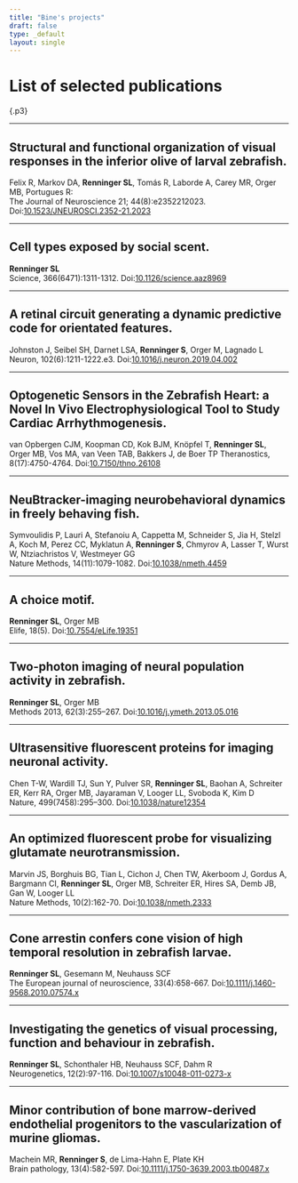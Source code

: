 ```yaml
---
title: "Bine's projects"
draft: false
type: _default
layout: single
---
```


# List of selected publications
{.p3}

---

## Structural and functional organization of visual responses in the inferior olive of larval zebrafish.
Felix R, Markov DA, __Renninger SL__, Tomás R, Laborde A, Carey MR, Orger MB, Portugues R:  
The Journal of Neuroscience 21; 44(8):e2352212023. Doi:[10.1523/JNEUROSCI.2352-21.2023](https://doi.org/10.1523/JNEUROSCI.2352-21.2023)

---

## Cell types exposed by social scent.
__Renninger SL__  
Science, 366(6471):1311-1312. Doi:[10.1126/science.aaz8969](https://doi.org/10.1126/science.aaz8969)

---

## A retinal circuit generating a dynamic predictive code for orientated features.
Johnston J, Seibel SH, Darnet LSA, __Renninger S__, Orger M, Lagnado L  
Neuron, 102(6):1211-1222.e3. Doi:[10.1016/j.neuron.2019.04.002](https://doi.org/10.1016/j.neuron.2019.04.002)

---

## Optogenetic Sensors in the Zebrafish Heart: a Novel In Vivo Electrophysiological Tool to Study Cardiac Arrhythmogenesis.
van Opbergen CJM, Koopman CD, Kok BJM, Knöpfel T, __Renninger SL__, Orger MB, Vos MA, van Veen TAB, Bakkers J, de Boer TP Theranostics, 8(17):4750-4764. Doi:[10.7150/thno.26108](https://doi.org/10.7150/thno.26108)  

---

## NeuBtracker-imaging neurobehavioral dynamics in freely behaving fish.
Symvoulidis P, Lauri A, Stefanoiu A, Cappetta M, Schneider S, Jia H, Stelzl A, Koch M, Perez CC, Myklatun A, __Renninger S__, Chmyrov A, Lasser T, Wurst W, Ntziachristos V, Westmeyer GG  
Nature Methods, 14(11):1079-1082. Doi:[10.1038/nmeth.4459](https://doi.org/10.1038/nmeth.4459)

---

## A choice motif.
__Renninger SL__, Orger MB  
Elife, 18(5). Doi:[10.7554/eLife.19351](https://doi.org/10.7554/eLife.19351)

---

## Two-photon imaging of neural population activity in zebrafish.
__Renninger SL__, Orger MB  
Methods 2013, 62(3):255–267. Doi:[10.1016/j.ymeth.2013.05.016](https://doi.org/10.1016/j.ymeth.2013.05.016)

---

## Ultrasensitive fluorescent proteins for imaging neuronal activity.
Chen T-W, Wardill TJ, Sun Y, Pulver SR, __Renninger SL__, Baohan A, Schreiter ER, Kerr RA, Orger MB, Jayaraman V, Looger LL, Svoboda K, Kim D  
Nature, 499(7458):295–300. Doi:[10.1038/nature12354](https://doi.org/10.1038/nature12354)

---

## An optimized fluorescent probe for visualizing glutamate neurotransmission.
Marvin JS, Borghuis BG, Tian L, Cichon J, Chen TW, Akerboom J, Gordus A, Bargmann CI, __Renninger SL__, Orger MB, Schreiter ER, Hires SA, Demb JB, Gan W, Looger LL  
Nature Methods, 10(2):162-70. Doi:[10.1038/nmeth.2333](https://doi.org/10.1038/nmeth.2333)

---

## Cone arrestin confers cone vision of high temporal resolution in zebrafish larvae.
__Renninger SL__, Gesemann M, Neuhauss SCF  
The European journal of neuroscience, 33(4):658-667. Doi:[10.1111/j.1460-9568.2010.07574.x](https://doi.org/10.1111/j.1460-9568.2010.07574.x)

---

## Investigating the genetics of visual processing, function and behaviour in zebrafish.
__Renninger SL__, Schonthaler HB, Neuhauss SCF, Dahm R  
Neurogenetics, 12(2):97-116. Doi:[10.1007/s10048-011-0273-x](https://doi.org/10.1007/s10048-011-0273-x)

---

## Minor contribution of bone marrow-derived endothelial progenitors to the vascularization of murine gliomas.
Machein MR, __Renninger S__, de Lima-Hahn E, Plate KH  
Brain pathology, 13(4):582-597. Doi:[10.1111/j.1750-3639.2003.tb00487.x](https://doi.org/10.1111/j.1750-3639.2003.tb00487.x)
